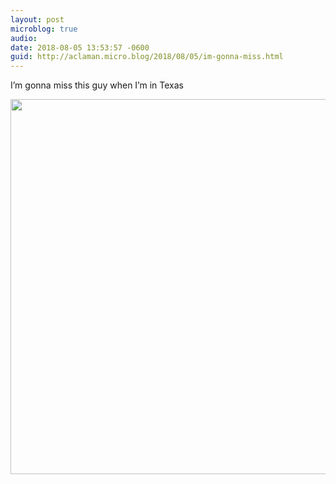 ```yaml
---
layout: post
microblog: true
audio: 
date: 2018-08-05 13:53:57 -0600
guid: http://aclaman.micro.blog/2018/08/05/im-gonna-miss.html
---
```

I’m gonna miss this guy when I’m in Texas

<img src="http://micro.alexclaman.com/uploads/2018/2f75f239db.jpg" width="600" height="600" />

